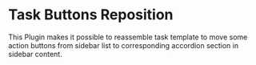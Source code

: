 # Task Buttons Reposition

This Plugin makes it possible to reassemble task template to move some action buttons from sidebar list to corresponding accordion section in sidebar content.
